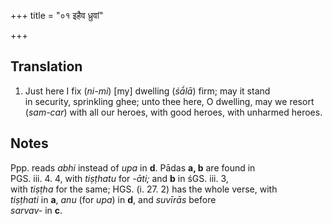 +++
title = "०१ इहैव ध्रुवां"

+++
## Translation
1. Just here I fix (*ni-mi*) \[my\] dwelling (*śā́lā*) firm; may it stand  
in security, sprinkling ghee; unto thee here, O dwelling, may we resort  
(*sam-car*) with all our heroes, with good heroes, with unharmed heroes.

## Notes
Ppp. reads *abhi* instead of *upa* in **d**. Pādas **a, b** are found in  
PGS. iii. 4. 4, with *tiṣṭhatu* for *-āti;* and **b** in śGS. iii. 3,  
with *tiṣṭha* for the same; HGS. (i. 27. 2) has the whole verse, with  
*tiṣṭhati* in **a**, *anu* (for *upa*) in **d**, and *suvīrās* before  
*sarvav-* in **c**.

